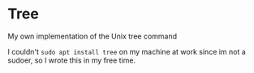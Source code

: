 # Tree
My own implementation of the Unix tree command

I couldn't `sudo apt install tree` on my machine at work since im not a sudoer, so I wrote this in my free time.
